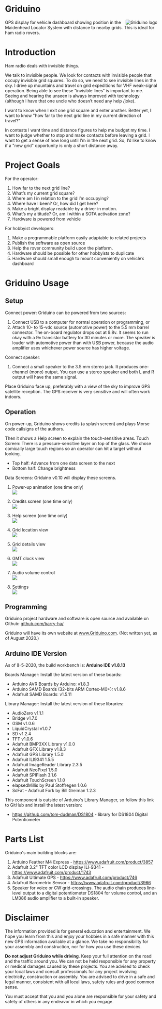 # Griduino
<img src="img/griduino-logo-120.png" align="right" alt="Griduino logo" title="Griduino logo"/>GPS display for vehicle dashboard showing position in the Maidenhead Locator System with distance to nearby grids. This is ideal for ham radio rovers.

# Introduction
Ham radio deals with invisible things.

We talk to invisible people. We look for contacts with invisible people that occupy invisible grid squares. To do so, we need to see invisible lines in the sky. I drive up mountains and travel on grid expeditions for VHF weak-signal operation. Being able to see these “invisible lines” is important to me. Seeing and hearing the unseen is always improved with technology (although I have that one uncle who doesn’t need any help /joke).

I want to know when I exit one grid square and enter another. Better yet, I want to know "how far to the next grid line in my current direction of travel?"

In contests I want time and distance figures to help me budget my time. I want to judge whether to stop and make contacts before leaving a grid. I want to get a sense of how long until I’m in the next grid. So, I’d like to know if a "new grid" opportunity is only a short distance away.

# Project Goals
For the operator:
1. How far to the next grid line?
1. What’s my current grid square?
1. Where am I in relation to the grid I’m occupying?
1. Where have I been? Or, how did I get here?
1. Make a bright display readable by a driver in motion.
1. What’s my altitude? Or, am I within a SOTA activation zone?
1. Hardware is powered from vehicle

For hobbyist developers:
1. Make a programmable platform easily adaptable to related projects
1. Publish the software as open source
1. Help the rover community build upon the platform.
1. Hardware should be possible for other hobbyists to duplicate
1. Hardware should small enough to mount conveniently on vehicle’s dashboard

# 	Griduino Usage
## Setup
Connect power: Griduino can be powered from two sources:
1. Connect USB to a computer for normal operation or programming, or
1. Attach 10- to 15-vdc source (automotive power) to the 5.5 mm barrel connector. The on-board regulator drops out at 9.8v. It seems to run okay with a 9v transistor battery for 30 minutes or more. 
The speaker is louder with automotive power than with USB power, because the audio amplifier uses whichever power source has higher voltage. 

Connect speaker:
1. Connect a small speaker to the 3.5 mm stereo jack.
It produces one-channel (mono) output. You can use a stereo speaker and both L and R output will have the same signal.

Place Griduino face up, preferably with a view of the sky to improve GPS satellite reception. The GPS receiver is very sensitive and will often work indoors.

## Operation
On power-up, Griduino shows credits (a splash screen) and plays Morse code callsigns of the authors.

Then it shows a Help screen to explain the touch-sensitive areas.
Touch Screen: There is a pressure-sensitive layer on top of the glass. We chose comically large touch regions so an operator can hit a target without looking.

- Top half:	Advance from one data screen to the next
- Bottom half:	Change brightness

Data Screens: Griduino v0.10 will display these screens.

1. Power-up animation (one time only)<br/>
![](hardware/img/view-anim-img7044.jpg)

2. Credits screen (one time only)<br/>
![](hardware/img/view-credits-img7045.jpg)

3. Help screen (one time only)<br/>
![](hardware/img/view-help-img7111.jpg)

4. Grid location view<br/>
![](hardware/img/view-grid-img7046.jpg)

5. Grid details view<br/>
![](hardware/img/view-detail-img7047.jpg)

6. GMT clock view<br/>
![](hardware/img/view-gmt-img7048.jpg)

7. Audio volume control<br/>
![](hardware/img/view-volume-img7049.jpg)

8. Settings<br/>
![](hardware/img/view-settings-img7050.jpg)


## Programming
Griduino project hardware and software is open source and available on Github: [github.com/barry-ha/](https://github.com/barry-ha/)

Griduino will have its own website at www.Griduino.com. (Not written yet, as of August 2020.)

## Arduino IDE Version
As of 8-5-2020, the build workbench is: **Arduino IDE v1.8.13**

Boards Manager: Install the latest version of these boards:

- Arduino AVR Boards by Arduino: v1.8.3
- Arduino SAMD Boards (32-bits ARM Cortex-M0+): v1.8.6
- Adafruit SAMD Boards: v1.5.11

Library Manager: Install the latest version of these libraries:

- AudioZero v1.1.1
- Bridge v1.7.0
- GSM v1.0.6
- LiquidCrystal v1.0.7
- SD v1.2.4
- TFT v1.0.6
- Adafruit BMP3XX Library v1.0.0
- Adafruit GFX Library v1.8.3
- Adafruit GPS Library 1.5.0
- Adafruit ILI9341 1.5.5
- Adafruit ImageReader Library 2.3.5
- Adafruit NeoPixel 1.5.0
- Adafruit SPIFlash 3.1.6
- Adafruit TouchScreen 1.1.0
- elapsedMillis by Paul Stoffregen 1.0.6
- SdFat – Adafruit Fork by Bill Greiman 1.2.3

This component is outside of  Arduino's Library Manager, so follow this link to GitHub and install the latest version:

- https://github.com/tom-dudman/DS1804 - library for DS1804 Digital Potentiometer

# Parts List
Griduino's main building blocks are:
1. Arduino Feather M4 Express - https://www.adafruit.com/product/3857 
1. Adafruit 3.2" TFT color LCD display ILI-9341 - https://www.adafruit.com/product/1743 
1. Adafruit Ultimate GPS - https://www.adafruit.com/product/746
1. Adafruit Barometric Sensor - https://www.adafruit.com/product/3966 
1. Speaker for voice or CW grid-crossings. The audio chain produces line-level output to a digital potentiometer DS1804 for volume control, and an LM386 audio amplifier to a built-in speaker.

# Disclaimer

The information provided is for general education and entertainment. We hope you learn from this and enjoy your hobbies in a safe manner with this new GPS information available at a glance. We take no responsibility for your assembly and construction, nor for how you use these devices. 

**Do not adjust Griduino while driving**. Keep your full attention on the road and the traffic around you. We can not be held responsible for any property or medical damages caused by these projects. You are advised to check your local laws and consult professionals for any project involving electricity, construction or assembly. You are advised to drive in a safe and legal manner, consistent with all local laws, safety rules and good common sense.

You must accept that you and you alone are responsible for your safety and safety of others in any endeavor in which you engage. 
